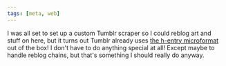 ```yaml
---
tags: [meta, web]
---
```


I was all set to set up a custom Tumblr scraper so I could reblog art and stuff
on here, but it turns out Tumblr already uses [the h-entry microformat] out of
the box! I don't have to do anything special at all! Except maybe to handle
reblog chains, but that's something I should really do anyway.

[the h-entry microformat]: /blog/reblogging-posts-with-h-entry
